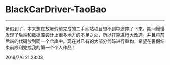 #  BlackCarDriver-TaoBao
----------

暑假到了，本来想在放暑假前完成的二手网站项目想不到中途停了下来，期间慢慢发现了后端和数据库设计上很多地方的不足之处，所以打算进行大改造。并且将前后端的代码放到同一个仓库中。现在对已有的大部分代码进行重构，希望在暑假结束前顺利完成我的第一个个人作品！

2019/7/6 21:28:03 